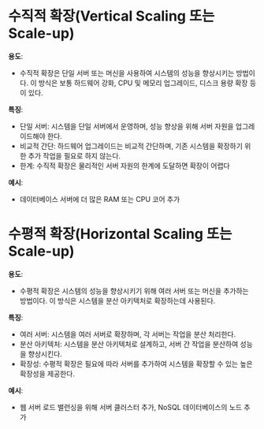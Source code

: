 # 수직적 확장(Vertical Scaling 또는 Scale-up)
**용도**:
- 수직적 확장은 단일 서버 또는 머신을 사용하여 시스템의 성능을 향상시키는 방법이다. 이 방식은 보통 하드웨어 강화, CPU 및 메모리 업그레이드, 디스크 용량 확장 등이 있다.

**특징**:
- 단일 서버: 시스템을 단일 서버에서 운영하며, 성능 향상을 위해 서버 자원을 업그레이드해야 한다.
- 비교적 간단: 하드웨어 업그레이드는 비교적 간단하며, 기존 시스템을 확장하기 위한 추가 작업을 필요로 하지 않는다.
- 한계: 수직적 확장은 물리적인 서버 자원의 한계에 도달하면 확장이 어렵다

**예시**:
- 데이터베이스 서버에 더 많은 RAM 또는 CPU 코어 추가

# 수평적 확장(Horizontal Scaling 또는 Scale-up)
**용도**:
- 수평적 확장은 시스템의 성능을 향상시키기 위해 여러 서버 또는 머신을 추가하는 방법이다. 이 방식은 시스템을 분산 아키텍처로 확장하는데 사용된다.

**특징**:
- 여러 서버: 시스템을 여러 서버로 확장하며, 각 서버는 작업을 분산 처리한다.
- 분산 아키텍처: 시스템을 분산 아키텍처로 설계하고, 서버 간 작업을 분산하여 성능을 향상시킨다.
- 확장성: 수평적 확장은 필요에 따라 서버를 추가하여 시스템을 확장할 수 있는 높은 확장성을 제공한다.

**예시**:
- 웹 서버 로드 밸런싱을 위해 서버 클러스터 추가, NoSQL 데이터베이스의 노드 추가
